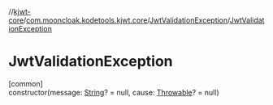 //[kjwt-core](../../../index.md)/[com.mooncloak.kodetools.kjwt.core](../index.md)/[JwtValidationException](index.md)/[JwtValidationException](-jwt-validation-exception.md)

# JwtValidationException

[common]\
constructor(message: [String](https://kotlinlang.org/api/latest/jvm/stdlib/kotlin/-string/index.html)? = null, cause: [Throwable](https://kotlinlang.org/api/latest/jvm/stdlib/kotlin/-throwable/index.html)? = null)
